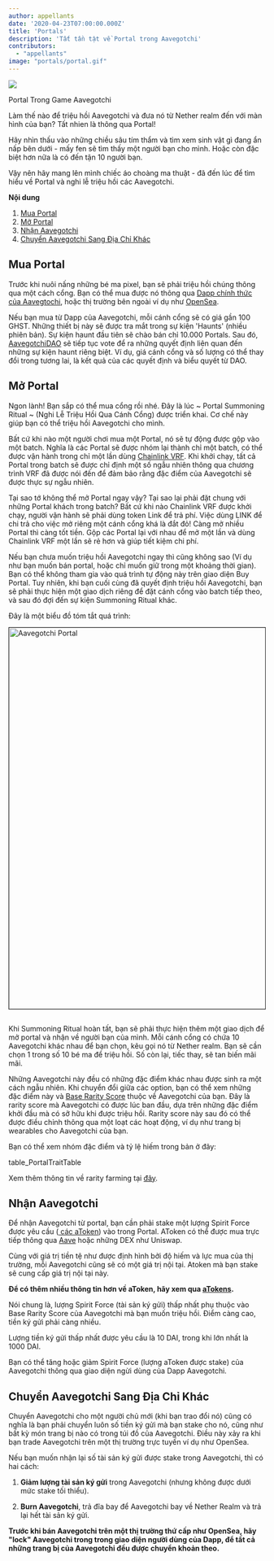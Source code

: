 ```yaml
---
author: appellants
date: '2020-04-23T07:00:00.000Z'
title: 'Portals'
description: 'Tất tần tật về Portal trong Aavegotchi'
contributors:
  - "appellants"
image: "portals/portal.gif"
---
```


<div class="headerImageContainer">
<img class="headerImage" src="/portals/portal.gif">
<p class="headerImageText">Portal Trong Game Aavegotchi</p>
</div>

Làm thế nào để triệu hồi Aavegotchi và đưa nó từ Nether realm đến với màn hình của bạn? Tất nhien là thông qua Portal!

Hãy nhìn thấu vào những chiều sâu tím thẩm và tìm xem sinh vật gì đang ẩn nấp bên dưới - mấy fen sẽ tìm thấy một người bạn cho mình. Hoặc còn đặc biệt hơn nữa là có đến tận 10 người bạn.

Vậy nên hãy mang lên mình chiếc áo choàng ma thuật - đã đến lúc để tìm hiểu về Portal và nghi lễ triệu hồi các Aavegotchi. 

<div class="contentsBox">

**Nội dung**

<ol>
<li><a href=#buying-a-portal>Mua Portal</a></li>
<li><a href=#opening-your-portal>Mở Portal</a></li>
<li><a href=#claiming-an-aavegotchi>Nhận Aavegotchi</a></li>
<li><a href=#transferring-your-aavegotchi>Chuyển Aavegotchi Sang Địa Chỉ Khác</a></li>
</ol>

</div>

## Mua Portal

Trước khi nuôi nấng những bé ma pixel, bạn sẽ phải triệu hồi chúng thông qua một cách cổng. Bạn có thể mua được nó thông qua [Dapp chính thức của Aavegtochi](https://aavegotchi.com/buy-portal), hoặc thị trường bên ngoài ví dụ như [OpenSea](https://opensea.io/).

Nếu bạn mua từ Dapp của Aavegotchi, mỗi cánh cổng sẽ có giá gần 100 GHST. Những thiết bị này sẽ được tra mắt trong sự kiện 'Haunts' (nhiều phiên bản). Sự kiện haunt đầu tiên sẽ chào bán chỉ 10.000 Portals. Sau đó, [AavegotchiDAO](/dao) sẽ tiếp tục vote để ra những quyết định liên quan đến những sự kiện haunt riêng biệt. Ví dụ, giá cánh cổng và số lượng có thể thay đổi trong tương lai, là kết quả của các quyết định và biểu quyết từ DAO.


## Mở Portal

Ngon lành! Bạn sắp có thể mua cổng rồi nhé. Đây là lúc ~ Portal Summoning Ritual ~ (Nghi Lễ Triệu Hồi Qua Cánh Cổng) được triển khai. Cơ chế này giúp bạn có thể triệu hồi Aavegotchi cho mình.

Bất cứ khi nào một người chơi mua một Portal, nó sẽ tự động được gộp vào một batch. Nghĩa là các Portal sẽ được nhóm lại thành chỉ một batch, có thể được vận hành trong chỉ một lần dùng [Chainlink VRF](https://blog.chain.link/verifiable-random-functions-vrf-random-number-generation-rng-feature/). Khi khởi chạy, tất cả Portal trong batch sẽ được chỉ định một số ngẫu nhiên thông qua chương trình VRF đã được nói đến để đảm bảo rằng đặc điểm của Aavegotchi sẽ được thực sự ngẫu nhiên.

Tại sao tớ không thể mở Portal ngay vậy? Tại sao lại phải đặt chung với những Portal khách trong batch? Bất cứ khi nào Chainlink VRF được khởi chạy, người vận hành sẽ phải dùng token Link để trả phí. Việc dùng LINK để chi trả cho việc mở riêng một cánh cổng khá là đắt đỏ! Càng mở nhiều Portal thì càng tốt tiền. Gộp các Portal lại với nhau để mở một lần và dùng Chainlink VRF một lần sẽ rẻ hơn và giúp tiết kiệm chi phí.

Nếu bạn chưa muốn triệu hồi Aavegotchi ngay thì cũng không sao (Ví dụ như bạn muốn bán portal, hoặc chỉ muốn giữ trong một khoảng thời gian). Bạn có thể không tham gia vào quá trình tự động này trên giao diện Buy Portal. Tuy nhiên, khi bạn cuối cùng đã quyết định triệu hồi Aavegotchi, bạn sẽ phải thực hiện một giao dịch riêng để đặt cánh cổng vào batch tiếp theo, và sau đó đợi đến sự kiện Summoning Ritual khác.

Đây là một biểu đồ tóm tắt quá trình:


<img style = "border: 1px solid; margin-bottom: 15px" src = "/portals/portal-flow.png" alt = "Aavegotchi Portal" width = "750" />


Khi Summoning Ritual hoàn tất, bạn sẽ phải thực hiện thêm một giao dịch để mở portal và nhận về người bạn của mình. Mỗi cánh cổng có chứa 10 Aavegotchi khác nhau để bạn chọn, kêu gọi nó từ Nether realm. Bạn sẽ cần chọn 1 trong số 10 bé ma để triệu hồi. Số còn lại, tiếc thay, sẽ tan biến mãi mãi.

Những Aavegotchi này đều có những đặc điểm khác nhau được sinh ra một cách ngẫu nhiên. Khi chuyển đổi giữa các option, bạn có thể xem những đặc điểm này và [Base Rarity Score](/rarity-farming#base-rarity-score) thuộc về Aavegotchi của bạn. Đây là rarity score mà Aavegotchi có được lúc ban đầu, dựa trên những đặc điểm khởi đầu mà có sỡ hữu khi được triệu hồi. Rarity score này sau đó có thể được điều chỉnh thông qua một loạt các hoạt động, ví dụ như trang bị wearables cho Aavegotchi của bạn.


Bạn có thể xem nhóm đặc điểm và tỷ lệ hiếm trong bản ở đây:

table_PortalTraitTable


Xem thêm thông tin về rarity farming tại [đây](/rarity-farming).


## Nhận Aavegotchi

Để nhận Aavegotchi từ portal, bạn cần phải stake một lượng Spirit Force được yêu cầu ([ các aToken](/atokens)) vào trong Portal. AToken có thể được mua trực tiếp thông qua [Aave](https://aave.com/) hoặc những DEX như Uniswap.

Cùng với giá trị tiền tệ như được định hình bởi độ hiếm và lực mua của thị trường, mỗi Aavegotchi cũng sẽ có một giá trị nội tại. Atoken mà bạn stake sẽ cung cấp giá trị nội tại này.

**Để có thêm nhiều thông tin hơn về aToken, hãy xem qua [aTokens](/atokens).**

Nói chung là, lượng Spirit Force (tài sản ký gửi) thấp nhất phụ thuộc vào Base Rarity Score của Aavegotchi mà bạn muốn triệu hồi. Điểm càng cao, tiền ký gửi phải càng nhiều.

Lượng tiền ký gửi thấp nhất được yêu cầu là 10 DAI, trong khi lớn nhất là 1000 DAI.

Bạn có thể tăng hoặc giảm Spirit Force (lượng aToken được stake) của Aavegotchi thông qua giao diện ngừi dùng của Dapp Aavegotchi.


## Chuyển Aavegotchi Sang Địa Chỉ Khác

Chuyển Aavegotchi cho một người chủ mới (khi bạn trao đổi nó) cũng có nghĩa là bạn phải chuyển luôn số tiền ký gửi mà bạn stake cho nó, cũng như bất kỳ món trang bị nào có trong túi đồ của Aavegotchi. Điều này xảy ra khi bạn trade Aavegotchi trên một thị trường trực tuyến ví dụ như OpenSea.

Nếu bạn muốn nhận lại số tài sản ký gửi được stake trong Aavegotchi, thì có hai cách:

1. **Giảm lượng tài sản ký gửi** trong Aavegotchi (nhưng không được dưới mức stake tối thiểu).

2. **Burn Aavegotchi**, trả đĩa bay để Aavegotchi bay về Nether Realm và trả lại hết tài sản ký gửi.

**Trước khi bán Aavegotchi trên một thị trường thứ cấp như OpenSea, hãy "lock" Aavegotchi trong trong giao diện người dùng của Dapp, để tất cả những trang bị của Aavegotchi đều được chuyển khoản theo.**




